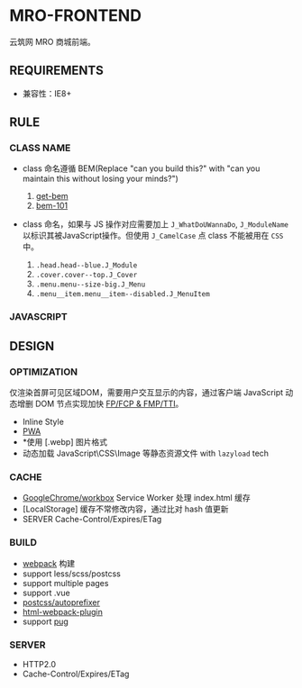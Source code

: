 
# MRO-FRONTEND

云筑网 MRO 商城前端。

## REQUIREMENTS

+ 兼容性：IE8+

## RULE

### CLASS NAME

+ class 命名遵循 BEM(Replace "can you build this?" with "can you maintain this without losing your minds?")
  1. [get-bem](http://getbem.com/naming/)
  2. [bem-101](https://css-tricks.com/bem-101/)

+ class 命名，如果与 JS 操作对应需要加上 `J_WhatDoUWannaDo`, `J_ModuleName` 以标识其被JavaScript操作。但使用 `J_CamelCase` 点 class 不能被用在 `CSS` 中。
  1. `.head.head--blue.J_Module`
  2. `.cover.cover--top.J_Cover`
  3. `.menu.menu--size-big.J_Menu`
  4. `.menu__item.menu__item--disabled.J_MenuItem`

### JAVASCRIPT

## DESIGN

### OPTIMIZATION

仅渲染首屏可见区域DOM，需要用户交互显示的内容，通过客户端 JavaScript 动态增删 DOM 节点实现加快 [FP/FCP & FMP/TTI](https://developers.google.com/web/fundamentals/performance/user-centric-performance-metrics#_6)。

+ Inline Style
+ [PWA](https://infrequently.org/2015/06/progressive-apps-escaping-tabs-without-losing-our-soul/)
+ *使用 [.webp] 图片格式
+ 动态加载 JavaScript\CSS\Image 等静态资源文件 with `lazyload` tech

### CACHE

+ [GoogleChrome/workbox](https://github.com/GoogleChrome/workbox) Service Worker 处理 index.html 缓存
+ [LocalStorage] 缓存不常修改内容，通过比对 hash 值更新
+ SERVER Cache-Control/Expires/ETag

### BUILD

+ [webpack](https://webpack.js.org/) 构建
+ support less/scss/postcss
+ support multiple pages
+ support .vue
+ [postcss/autoprefixer](https://github.com/postcss/autoprefixer)
+ [html-webpack-plugin](https://github.com/jantimon/html-webpack-plugin)
+ support [pug](http://naltatis.github.io/jade-syntax-docs/#text)

### SERVER

+ HTTP2.0
+ Cache-Control/Expires/ETag
